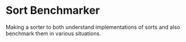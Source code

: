 # Sort Benchmarker
Making a sorter to both understand implementations of sorts and also benchmark them in various situations.
